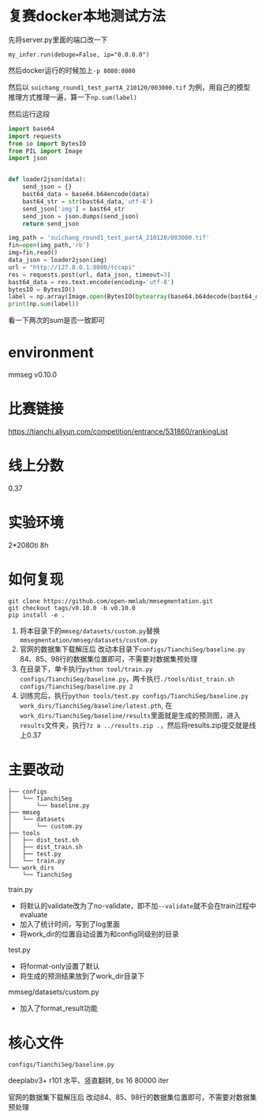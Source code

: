 # 复赛docker本地测试方法
先将server.py里面的端口改一下
```
my_infer.run(debuge=False, ip="0.0.0.0")
```
然后docker运行的时候加上`-p 8080:8080`

然后以 `suichang_round1_test_partA_210120/003000.tif` 为例，用自己的模型推理方式推理一遍，算一下`np.sum(label)`

然后运行这段
```python
import base64
import requests
from io import BytesIO
from PIL import Image
import json


def loader2json(data):
    send_json = {}
    bast64_data = base64.b64encode(data)
    bast64_str = str(bast64_data,'utf-8')
    send_json['img'] = bast64_str
    send_json = json.dumps(send_json)
    return send_json

img_path = 'suichang_round1_test_partA_210120/003000.tif'
fin=open(img_path,'rb')
img=fin.read()
data_json = loader2json(img)
url = "http://127.0.0.1:8080/tccapi"
res = requests.post(url, data_json, timeout=3)
bast64_data = res.text.encode(encoding='utf-8')
bytesIO = BytesIO()
label = np.array(Image.open(BytesIO(bytearray(base64.b64decode(bast64_data)))))
print(np.sum(label))

```
看一下两次的sum是否一致即可

# environment
mmseg v0.10.0

# 比赛链接
https://tianchi.aliyun.com/competition/entrance/531860/rankingList

# 线上分数
0.37

# 实验环境
2*2080ti 8h

# 如何复现
```
git clone https://github.com/open-mmlab/mmsegmentation.git
git checkout tags/v0.10.0 -b v0.10.0
pip install -e .
```
1. 将本目录下的`mmseg/datasets/custom.py`替换`mmsegmentation/mmseg/datasets/custom.py`
2. 官网的数据集下载解压后 改动本目录下`configs/TianchiSeg/baseline.py` 84、85、98行的数据集位置即可，不需要对数据集预处理
3. 在目录下，单卡执行`python tool/train.py configs/TianchiSeg/baseline.py`，两卡执行`./tools/dist_train.sh configs/TianchiSeg/baseline.py 2`
4. 训练完后，执行`python tools/test.py configs/TianchiSeg/baseline.py work_dirs/TianchiSeg/baseline/latest.pth`, 在`work_dirs/TianchiSeg/baseline/results`里面就是生成的预测图，进入`results`文件夹，执行`7z a ../results.zip .`，然后将results.zip提交就是线上0.37

# 主要改动
```
├── configs
│   └── TianchiSeg
│       └── baseline.py
├── mmseg
│   └── datasets
│       └── custom.py
├── tools
│   ├── dist_test.sh
│   ├── dist_train.sh
│   ├── test.py
│   └── train.py
└── work_dirs
    └── TianchiSeg
```
train.py
* 将默认的validate改为了no-validate，即不加`--validate`就不会在train过程中evaluate
* 加入了统计时间，写到了log里面
* 将work_dir的位置自动设置为和config同级别的目录

test.py
* 将format-only设置了默认
* 将生成的预测结果放到了work_dir目录下

mmseg/datasets/custom.py
* 加入了format_result功能

# 核心文件
`configs/TianchiSeg/baseline.py`

deeplabv3+ r101 水平、竖直翻转, bs 16 80000 iter

官网的数据集下载解压后 改动84、85、98行的数据集位置即可，不需要对数据集预处理


